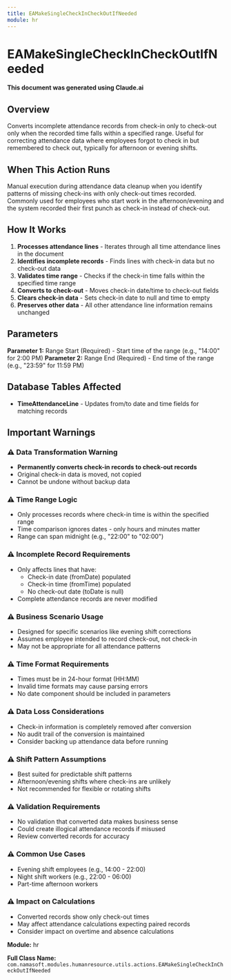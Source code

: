 ```yaml
---
title: EAMakeSingleCheckInCheckOutIfNeeded
module: hr
---
```



<div class='entity-flows'>

# EAMakeSingleCheckInCheckOutIfNeeded

**This document was generated using Claude.ai**

## Overview

Converts incomplete attendance records from check-in only to check-out only when the recorded time falls within a specified range. Useful for correcting attendance data where employees forgot to check in but remembered to check out, typically for afternoon or evening shifts.

## When This Action Runs

Manual execution during attendance data cleanup when you identify patterns of missing check-ins with only check-out times recorded. Commonly used for employees who start work in the afternoon/evening and the system recorded their first punch as check-in instead of check-out.

## How It Works

1. **Processes attendance lines** - Iterates through all time attendance lines in the document
2. **Identifies incomplete records** - Finds lines with check-in data but no check-out data
3. **Validates time range** - Checks if the check-in time falls within the specified time range
4. **Converts to check-out** - Moves check-in date/time to check-out fields
5. **Clears check-in data** - Sets check-in date to null and time to empty
6. **Preserves other data** - All other attendance line information remains unchanged

## Parameters

**Parameter 1:** Range Start (Required) - Start time of the range (e.g., "14:00" for 2:00 PM)
**Parameter 2:** Range End (Required) - End time of the range (e.g., "23:59" for 11:59 PM)

## Database Tables Affected

- **TimeAttendanceLine** - Updates from/to date and time fields for matching records

## Important Warnings

### ⚠️ Data Transformation Warning
- **Permanently converts check-in records to check-out records**
- Original check-in data is moved, not copied
- Cannot be undone without backup data

### ⚠️ Time Range Logic
- Only processes records where check-in time is within the specified range
- Time comparison ignores dates - only hours and minutes matter
- Range can span midnight (e.g., "22:00" to "02:00")

### ⚠️ Incomplete Record Requirements
- Only affects lines that have:
  - Check-in date (fromDate) populated
  - Check-in time (fromTime) populated
  - No check-out date (toDate is null)
- Complete attendance records are never modified

### ⚠️ Business Scenario Usage
- Designed for specific scenarios like evening shift corrections
- Assumes employee intended to record check-out, not check-in
- May not be appropriate for all attendance patterns

### ⚠️ Time Format Requirements
- Times must be in 24-hour format (HH:MM)
- Invalid time formats may cause parsing errors
- No date component should be included in parameters

### ⚠️ Data Loss Considerations
- Check-in information is completely removed after conversion
- No audit trail of the conversion is maintained
- Consider backing up attendance data before running

### ⚠️ Shift Pattern Assumptions
- Best suited for predictable shift patterns
- Afternoon/evening shifts where check-ins are unlikely
- Not recommended for flexible or rotating shifts

### ⚠️ Validation Requirements
- No validation that converted data makes business sense
- Could create illogical attendance records if misused
- Review converted records for accuracy

### ⚠️ Common Use Cases
- Evening shift employees (e.g., 14:00 - 22:00)
- Night shift workers (e.g., 22:00 - 06:00)
- Part-time afternoon workers

### ⚠️ Impact on Calculations
- Converted records show only check-out times
- May affect attendance calculations expecting paired records
- Consider impact on overtime and absence calculations

**Module:** hr

**Full Class Name:** `com.namasoft.modules.humanresource.utils.actions.EAMakeSingleCheckInCheckOutIfNeeded`


</div>

